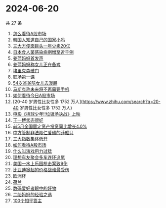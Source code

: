 # 2024-06-20

共 27 条

<!-- BEGIN ZHIHUSEARCH -->
<!-- 最后更新时间 Thu Jun 20 2024 21:20:56 GMT+0800 (China Standard Time) -->
1. [怎么看待A股市场](https://www.zhihu.com/search?q=怎么看待A股市场)
1. [韩国人知道自己的国家小吗](https://www.zhihu.com/search?q=韩国人知道自己的国家小吗)
1. [三大方便面巨头一年少卖20亿](https://www.zhihu.com/search?q=三大方便面巨头一年少卖20亿)
1. [日本食人菌感染病例增至近千例](https://www.zhihu.com/search?q=日本食人菌感染病例增至近千例)
1. [姜萍妈妈首发声](https://www.zhihu.com/search?q=姜萍妈妈首发声)
1. [姜萍妈妈称女儿正在备考](https://www.zhihu.com/search?q=姜萍妈妈称女儿正在备考)
1. [埃里克森破门](https://www.zhihu.com/search?q=埃里克森破门)
1. [职场第一课](https://www.zhihu.com/search?q=职场第一课)
1. [54岁爸爸陪女儿去漫展](https://www.zhihu.com/search?q=54岁爸爸陪女儿去漫展)
1. [马斯克称未来将不再需要手机](https://www.zhihu.com/search?q=马斯克称未来将不再需要手机)
1. [如何看待今日A股市场](https://www.zhihu.com/search?q=如何看待今日A股市场)
1. [20-40 岁男性比女性多 1752 万人](https://www.zhihu.com/search?q=20-40 岁男性比女性多 1752 万人)
1. [电影《排球少年!!垃圾场决战》上映](https://www.zhihu.com/search?q=电影《排球少年!!垃圾场决战》上映)
1. [王一博状态很好](https://www.zhihu.com/search?q=王一博状态很好)
1. [前5月全国固定资产投资同比增长4.0%](https://www.zhihu.com/search?q=前5月全国固定资产投资同比增长4.0%)
1. [中方管制非法闯仁爱礁的菲船只](https://www.zhihu.com/search?q=中方管制非法闯仁爱礁的菲船只)
1. [三大指数集体低开](https://www.zhihu.com/search?q=三大指数集体低开)
1. [如何看待A股市场](https://www.zhihu.com/search?q=如何看待A股市场)
1. [什么叫演戏用力过猛](https://www.zhihu.com/search?q=什么叫演戏用力过猛)
1. [理想车友聚会多车连环追尾](https://www.zhihu.com/search?q=理想车友聚会多车连环追尾)
1. [美国一水上乐园枪击案致9伤](https://www.zhihu.com/search?q=美国一水上乐园枪击案致9伤)
1. [比亚迪掀起的价格战谁最受伤](https://www.zhihu.com/search?q=比亚迪掀起的价格战谁最受伤)
1. [欧洲杯](https://www.zhihu.com/search?q=欧洲杯)
1. [荷兰](https://www.zhihu.com/search?q=荷兰)
1. [数码爱好者眼中的好物](https://www.zhihu.com/search?q=数码爱好者眼中的好物)
1. [二胎妈妈的经验之选](https://www.zhihu.com/search?q=二胎妈妈的经验之选)
1. [100个知乎答主](https://www.zhihu.com/search?q=100个知乎答主)
<!-- END ZHIHUSEARCH -->
